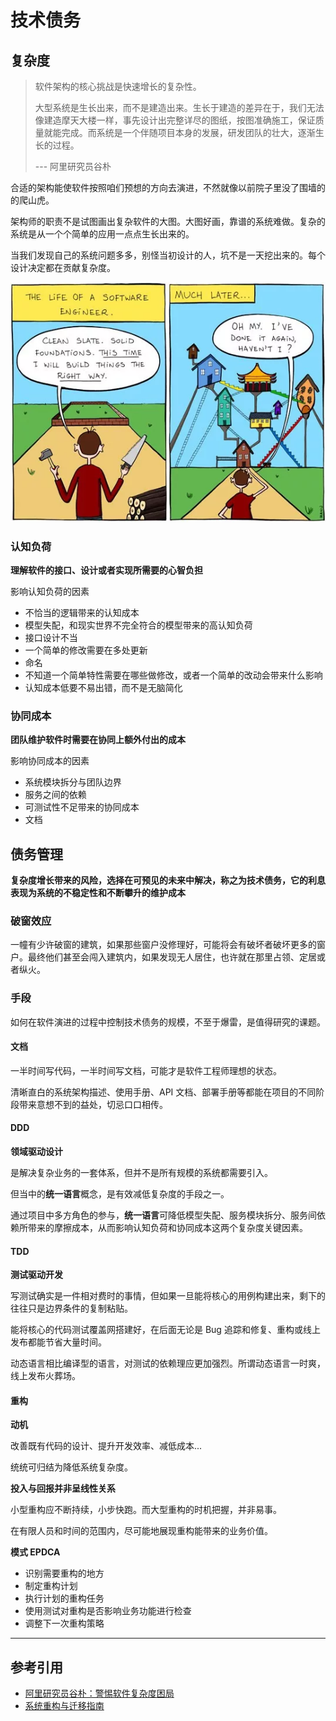 # 技术债务
## 复杂度

>软件架构的核心挑战是快速增长的复杂性。
>
>大型系统是生长出来，而不是建造出来。生长于建造的差异在于，我们无法像建造摩天大楼一样，事先设计出完整详尽的图纸，按图准确施工，保证质量就能完成。而系统是一个伴随项目本身的发展，研发团队的壮大，逐渐生长的过程。
>
>--- 阿里研究员谷朴

合适的架构能使软件按照咱们预想的方向去演进，不然就像以前院子里没了围墙的的爬山虎。

架构师的职责不是试图画出复杂软件的大图。大图好画，靠谱的系统难做。复杂的系统是从一个个简单的应用一点点生长出来的。

当我们发现自己的系统问题多多，别怪当初设计的人，坑不是一天挖出来的。每个设计决定都在贡献复杂度。

![图片](./../img/technical_debt_01.png)

### 认知负荷

**理解软件的接口、设计或者实现所需要的心智负担**

影响认知负荷的因素

* 不恰当的逻辑带来的认知成本
* 模型失配，和现实世界不完全符合的模型带来的高认知负荷
* 接口设计不当
* 一个简单的修改需要在多处更新
* 命名
* 不知道一个简单特性需要在哪些做修改，或者一个简单的改动会带来什么影响
* 认知成本低要不易出错，而不是无脑简化

### 协同成本

**团队维护软件时需要在协同上额外付出的成本**

影响协同成本的因素

* 系统模块拆分与团队边界
* 服务之间的依赖
* 可测试性不足带来的协同成本
* 文档

## 债务管理

**复杂度增长带来的风险，选择在可预见的未来中解决，称之为技术债务，它的利息表现为系统的不稳定性和不断攀升的维护成本**

### **破窗效应**

一幢有少许破窗的建筑，如果那些窗户没修理好，可能将会有破坏者破坏更多的窗户。最终他们甚至会闯入建筑内，如果发现无人居住，也许就在那里占领、定居或者纵火。

### 手段

如何在软件演进的过程中控制技术债务的规模，不至于爆雷，是值得研究的课题。

#### 文档

一半时间写代码，一半时间写文档，可能才是软件工程师理想的状态。

清晰直白的系统架构描述、使用手册、API 文档、部署手册等都能在项目的不同阶段带来意想不到的益处，切忌口口相传。

#### DDD

**领域驱动设计**

是解决复杂业务的一套体系，但并不是所有规模的系统都需要引入。

但当中的**统一语言**概念，是有效减低复杂度的手段之一。

通过项目中多方角色的参与，**统一语言**可降低模型失配、服务模块拆分、服务间依赖所带来的摩擦成本，从而影响认知负荷和协同成本这两个复杂度关键因素。

#### TDD

**测试驱动开发**

写测试确实是一件相对费时的事情，但如果一旦能将核心的用例构建出来，剩下的往往只是边界条件的复制粘贴。

能将核心的代码测试覆盖网搭建好，在后面无论是 Bug 追踪和修复、重构或线上发布都能节省大量时间。

动态语言相比编译型的语言，对测试的依赖理应更加强烈。所谓动态语言一时爽，线上发布火葬场。

#### 重构

**动机**

改善既有代码的设计、提升开发效率、减低成本...

统统可归结为降低系统复杂度。

**投入与回报并非呈线性关系**

小型重构应不断持续，小步快跑。而大型重构的时机把握，并非易事。

在有限人员和时间的范围内，尽可能地展现重构能带来的业务价值。

**模式 EPDCA**

* 识别需要重构的地方
* 制定重构计划
* 执行计划的重构任务
* 使用测试对重构是否影响业务功能进行检查
* 调整下一次重构策略

---


## 参考引用

* [阿里研究员谷朴：警惕软件复杂度困局](https://zhuanlan.zhihu.com/p/199256624?fileGuid=WvxkPtQ9dqyKTtyw)
* [系统重构与迁移指南](https://migration.ink/?fileGuid=WvxkPtQ9dqyKTtyw)
